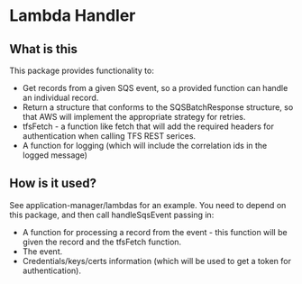 # Lambda Handler

## What is this

This package provides functionality to:

-   Get records from a given SQS event, so a provided function can handle an individual record.
-   Return a structure that conforms to the SQSBatchResponse structure, so that AWS will implement the appropriate strategy for retries.
-   tfsFetch - a function like fetch that will add the required headers for authentication when calling TFS REST serices.
-   A function for logging (which will include the correlation ids in the logged message)

## How is it used?

See application-manager/lambdas for an example. You need to depend on this package, and then call handleSqsEvent passing in:

-   A function for processing a record from the event - this function will be given the record and the tfsFetch function.
-   The event.
-   Credentials/keys/certs information (which will be used to get a token for authentication).
